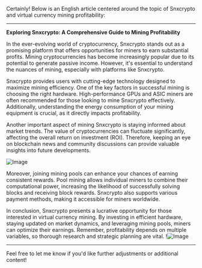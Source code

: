 Certainly! Below is an English article centered around the topic of Snxcrypto and virtual currency mining profitability:

---

**Exploring Snxcrypto: A Comprehensive Guide to Mining Profitability**

In the ever-evolving world of cryptocurrency, Snxcrypto stands out as a promising platform that offers opportunities for miners to earn substantial profits. Mining cryptocurrencies has become increasingly popular due to its potential to generate passive income. However, it's essential to understand the nuances of mining, especially with platforms like Snxcrypto.

Snxcrypto provides users with cutting-edge technology designed to maximize mining efficiency. One of the key factors in successful mining is choosing the right hardware. High-performance GPUs and ASIC miners are often recommended for those looking to mine Snxcrypto effectively. Additionally, understanding the energy consumption of your mining equipment is crucial, as it directly impacts profitability.

Another important aspect of mining Snxcrypto is staying informed about market trends. The value of cryptocurrencies can fluctuate significantly, affecting the overall return on investment (ROI). Therefore, keeping an eye on blockchain news and community discussions can provide valuable insights into future developments.

![Image](https://github.com/user-attachments/assets/057c907c-805e-4310-a052-f5031067f3de)

Moreover, joining mining pools can enhance your chances of earning consistent rewards. Pool mining allows individual miners to combine their computational power, increasing the likelihood of successfully solving blocks and receiving block rewards. Snxcrypto also supports various payment methods, making it accessible for miners worldwide.

In conclusion, Snxcrypto presents a lucrative opportunity for those interested in virtual currency mining. By investing in efficient hardware, staying updated on market dynamics, and leveraging mining pools, miners can optimize their earnings. Remember, profitability depends on multiple variables, so thorough research and strategic planning are vital. !![Image](https://github.com/user-attachments/assets/057c907c-805e-4310-a052-f5031067f3de)

--- 

Feel free to let me know if you'd like further adjustments or additional content!